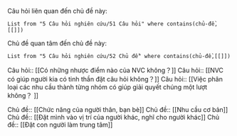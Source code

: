 Câu hỏi liên quan đến chủ đề này:
```dataview
List from "5 Câu hỏi nghiên cứu/51 Câu hỏi" where contains(chủ-đề,[[]]) 
```

Chủ đề quan tâm đến chủ đề này:
```dataview
List from "5 Câu hỏi nghiên cứu/52 Chủ đề" where contains(chủ-đề,[[]]) 
```

Câu hỏi:: [[Có những nhược điểm nào của NVC không？]]
Câu hỏi:: [[NVC có giúp người kia có tinh thần đặt câu hỏi không？]]
Câu hỏi:: [[Việc phân loại các nhu cầu thành từng nhóm có giúp giải quyết chúng một lượt không？ ]]

Chủ đề:: [[Chức năng của người thân, bạn bè]] 
Chủ đề:: [[Nhu cầu cơ bản]]
Chủ đề:: [[Đặt mình vào vị trí của người khác, nghĩ cho người khác]]
Chủ đề:: [[Đặt con người làm trung tâm]] 